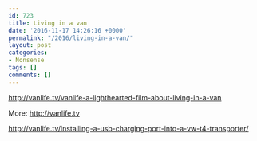 ```yaml
---
id: 723
title: Living in a van
date: '2016-11-17 14:26:16 +0000'
permalink: "/2016/living-in-a-van/"
layout: post
categories:
- Nonsense
tags: []
comments: []
---
```

<http://vanlife.tv/vanlife-a-lighthearted-film-about-living-in-a-van>

More: <http://vanlife.tv>

<http://vanlife.tv/installing-a-usb-charging-port-into-a-vw-t4-transporter/>